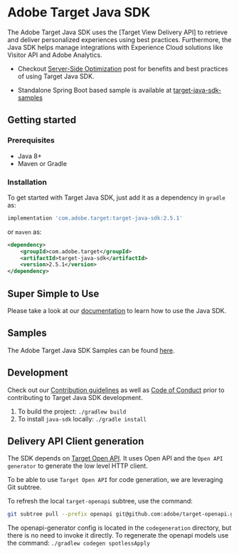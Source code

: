 # Adobe Target Java SDK

The Adobe Target Java SDK uses the [Target View Delivery API] to retrieve and deliver personalized experiences using
best practices. Furthermore, the Java SDK helps manage integrations with Experience Cloud solutions like Visitor API and Adobe 
Analytics.

- Checkout [Server-Side Optimization](https://medium.com/adobetech/server-side-optimization-with-the-new-target-java-sdk-421dc418a3f2) post for benefits and best practices of using Target Java SDK.

- Standalone Spring Boot based sample is available at [target-java-sdk-samples](https://github.com/adobe/target-java-sdk-samples) 

## Getting started

### Prerequisites

- Java 8+
- Maven or Gradle

### Installation  

To get started with Target Java SDK, just add it as a dependency in `gradle` as:
```groovy
implementation 'com.adobe.target:target-java-sdk:2.5.1'
```
or `maven` as:
```xml
<dependency>
    <groupId>com.adobe.target</groupId>
    <artifactId>target-java-sdk</artifactId>
    <version>2.5.1</version>
</dependency>
```

## Super Simple to Use

Please take a look at our [documentation](https://adobetarget-sdks.gitbook.io/docs/sdk-reference-guides/java-sdk) to learn how to use the Java SDK.

## Samples

The Adobe Target Java SDK Samples can be found [here](https://github.com/adobe/target-java-sdk-samples).

## Development

Check out our [Contribution guidelines](.github/CONTRIBUTING.md) as well as [Code of Conduct](CODE_OF_CONDUCT.md) prior
to contributing to Target Java SDK development.  
1. To build the project: `./gradlew build`  
2. To install `java-sdk` locally: `./gradle install`

## Delivery API Client generation

The SDK depends on [Target Open API](https://github.com/adobe/target-openapi). It uses Open API and the `Open API generator` to generate the low level HTTP client.

To be able to use `Target Open API` for code generation, we are leveraging Git subtree.

To refresh the local `target-openapi` subtree, use the command:

```bash
git subtree pull --prefix openapi git@github.com:adobe/target-openapi.git main --squash
```

The openapi-generator config is located in the `codegeneration` directory, but there is no need to invoke it directly. To regenerate the openapi models use the command:  `./gradlew codegen spotlessApply`
